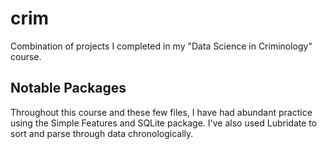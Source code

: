 # crim
Combination of projects I completed in my "Data Science in Criminology" course. 

## Notable Packages
Throughout this course and these few files, I have had abundant practice using the Simple Features and SQLite package. I've also used Lubridate to sort and parse through data chronologically. 
